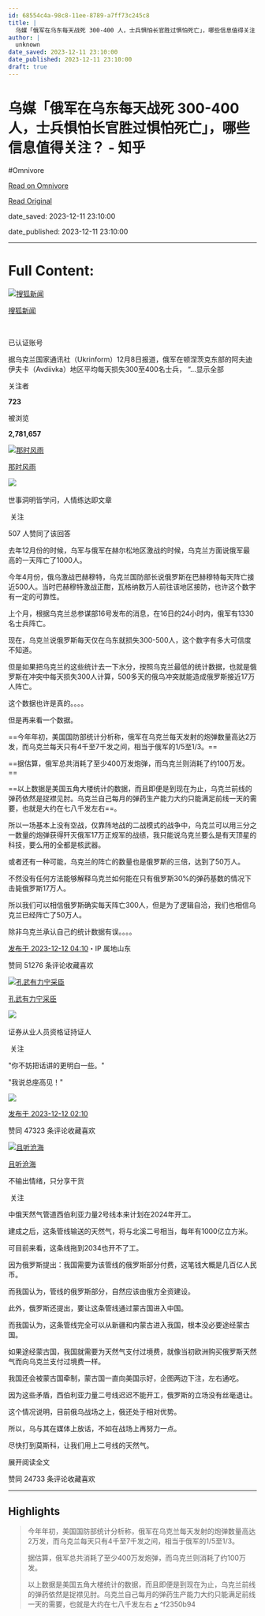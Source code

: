 ```yaml
---
id: 68554c4a-98c8-11ee-8789-a7ff73c245c8
title: |
  乌媒「俄军在乌东每天战死 300-400 人，士兵惧怕长官胜过惧怕死亡」，哪些信息值得关注？ - 知乎
author: |
  unknown
date_saved: 2023-12-11 23:10:00
date_published: 2023-12-11 23:10:00
draft: true
---
```


# 乌媒「俄军在乌东每天战死 300-400 人，士兵惧怕长官胜过惧怕死亡」，哪些信息值得关注？ - 知乎
#Omnivore

[Read on Omnivore](https://omnivore.app/me/300-400-18c5d242afe)

[Read Original](https://www.zhihu.com/question/634300870/answer/3322614134)

date_saved: 2023-12-11 23:10:00

date_published: 2023-12-11 23:10:00

--- 

# Full Content: 

[![搜狐新闻](https://proxy-prod.omnivore-image-cache.app/0x0,stg0yDwTcei7OqZVGYVGfoI36tapwg-2bSn80Uywi7wM/https://picx.zhimg.com/v2-1b61e631080d778a6bae88f13cb959ea_l.jpg?source=1def8aca)](https://www.zhihu.com/org/sou-hu-xin-wen-59)

[搜狐新闻](https://www.zhihu.com/org/sou-hu-xin-wen-59)

[​](https://www.zhihu.com/question/48510028)

已认证账号

据乌克兰国家通讯社（Ukrinform）12月8日报道，俄军在顿涅茨克东部的阿夫迪伊夫卡（Avdiivka）地区平均每天损失300至400名士兵， “…显示全部 ​

关注者

**723**

被浏览

**2,781,657**

[![那时风雨](https://proxy-prod.omnivore-image-cache.app/0x0,sPVk-qV_iQZdOS4DSIh8wH6e7tkBhJYaIt-SiIW89mBU/https://picx.zhimg.com/v2-d370ba0bc1976be5b96716f5852f060c_l.jpg?source=2c26e567)](https://www.zhihu.com/people/nashifengyu)

[那时风雨](https://www.zhihu.com/people/nashifengyu)

​![](https://proxy-prod.omnivore-image-cache.app/0x0,sKBtfFYtK0ROqGdvN0zCp5BhZ6pS4CW6jvNAosyO8byE/https://pica.zhimg.com/v2-4812630bc27d642f7cafcd6cdeca3d7a.jpg?source=88ceefae)

世事洞明皆学问，人情练达即文章

​ 关注

507 人赞同了该回答

去年12月份的时候，乌军与俄军在赫尔松地区激战的时候，乌克兰方面说俄军最高的一天阵亡了1000人。

今年4月份，俄乌激战巴赫穆特，乌克兰国防部长说俄罗斯在巴赫穆特每天阵亡接近500人。当时巴赫穆特激战正酣，瓦格纳数万人前往该地区接防，也许这个数字有一定的可靠性。

上个月，根据乌克兰总参谋部16号发布的消息，在16日的24小时内，俄军有1330名士兵阵亡。

现在，乌克兰说俄罗斯每天仅在乌东就损失300-500人，这个数字有多大可信度不知道。

但是如果把乌克兰的这些统计去一下水分，按照乌克兰最低的统计数据，也就是俄罗斯在冲突中每天损失300人计算，500多天的俄乌冲突就能造成俄罗斯接近17万人阵亡。

这个数据也许是真的。。。。

但是再来看一个数据。

==今年年初，美国国防部统计分析称，俄军在乌克兰每天发射的炮弹数量高达2万发，而乌克兰每天只有4千至7千发之间，相当于俄军的1/5至1/3。==

==据估算，俄军总共消耗了至少400万发炮弹，而乌克兰则消耗了约100万发。==

==以上数据是美国五角大楼统计的数据，而且即便是到现在为止，乌克兰前线的弹药依然是捉襟见肘。乌克兰自己每月的弹药生产能力大约只能满足前线一天的需要，也就是大约在七八千发左右==。

所以一场基本上没有空战，仅靠阵地战的二战模式的战争中，乌克兰可以用三分之一数量的炮弹获得歼灭俄军17万正规军的战绩，我只能说乌克兰要么是有天顶星的科技，要么用的全都是核武器。

或者还有一种可能，乌克兰的阵亡的数量也是俄罗斯的三倍，达到了50万人。

不然没有任何方法能够解释乌克兰如何能在只有俄罗斯30%的弹药基数的情况下击毙俄罗斯17万人。

所以我们可以相信俄罗斯确实每天阵亡300人，但是为了逻辑自洽，我们也相信乌克兰已经阵亡了50万人。

除非乌克兰承认自己的统计数据有误。。。。

[发布于 2023-12-12 04:10](https://www.zhihu.com/question/634300870/answer/3322614134)・IP 属地山东

​赞同 512​​76 条评论​收藏​喜欢

[![孔武有力宁采臣](https://proxy-prod.omnivore-image-cache.app/0x0,sRtgN_LDUD-bnx21xHbcLgJNxVLAEBhu_oCCPiLmwcEI/https://picx.zhimg.com/v2-7cba51f07e10f43e29a66c45c44920ae_l.jpg?source=1def8aca)](https://www.zhihu.com/people/chirs-26)

[孔武有力宁采臣](https://www.zhihu.com/people/chirs-26)

[​](https://www.zhihu.com/question/48510028)​![](https://proxy-prod.omnivore-image-cache.app/0x0,sEQaOWrSM4sYxMszrQ6lhsM51WgM5AvlqxCkeG6GJZz4/https://pic1.zhimg.com/v2-4812630bc27d642f7cafcd6cdeca3d7a.jpg?source=88ceefae)

证券从业人员资格证持证人

​ 关注

"你不妨把话讲的更明白一些。"

"我说总座高见！"

![](https://proxy-prod.omnivore-image-cache.app/892x653,sEG__OW57_0CbYQt2ivVOiDZgqYZWyIdR0-aauEaDvqA/https://picx.zhimg.com/50/v2-19071bcb6bbc7fa67bdd3e6587c39ea3_720w.jpg?source=1def8aca)

[发布于 2023-12-12 02:10](https://www.zhihu.com/question/634300870/answer/3322429441)

​赞同 473​​23 条评论​收藏​喜欢

[![且听沧海](https://proxy-prod.omnivore-image-cache.app/0x0,sJXSYhjimo6-7K8Wwpjwj9d8LMc0u-NML6VYFeEdZ6_Q/https://pica.zhimg.com/v2-8d92d220012187cec209e72a54e979b5_l.jpg?source=1def8aca)](https://www.zhihu.com/people/qie-ting-cang-hai-69)

[且听沧海](https://www.zhihu.com/people/qie-ting-cang-hai-69)

不输出情绪，只分享干货

​ 关注

中俄天然气管道西伯利亚力量2号线本来计划在2024年开工。

建成之后，这条管线输送的天然气，将与北溪二号相当，每年有1000亿立方米。

可目前来看，这条线拖到2034也开不了工。

因为俄罗斯提出：我国需要为该管线的俄罗斯部分付费，这笔钱大概是几百亿人民币。

而我国认为，管线的俄罗斯部分，自然应该由俄方全资建设。

此外，俄罗斯还提出，要让这条管线通过蒙古国进入中国。

而我国认为，这条管线完全可以从新疆和内蒙古进入我国，根本没必要途经蒙古国。

如果途经蒙古国，我国就需要为天然气支付过境费，就像当初欧洲购买俄罗斯天然气而向乌克兰支付过境费一样。

我国还会被蒙古国牵制，蒙古国一直向美国示好，企图两边下注，左右通吃。

因为这些矛盾，西伯利亚力量二号线迟迟不能开工，俄罗斯的立场没有丝毫退让。

这个情况说明，目前俄乌战场之上，俄还处于相对优势。

所以，乌与其在媒体上放话，不如在战场上再努力一点。

尽快打到莫斯科，让我们用上二号线的天然气。

展开阅读全文​

​赞同 247​​33 条评论​收藏​喜欢

---

## Highlights

> 今年年初，美国国防部统计分析称，俄军在乌克兰每天发射的炮弹数量高达2万发，而乌克兰每天只有4千至7千发之间，相当于俄军的1/5至1/3。
> 
> 据估算，俄军总共消耗了至少400万发炮弹，而乌克兰则消耗了约100万发。
> 
> 以上数据是美国五角大楼统计的数据，而且即便是到现在为止，乌克兰前线的弹药依然是捉襟见肘。乌克兰自己每月的弹药生产能力大约只能满足前线一天的需要，也就是大约在七八千发左右 [⤴️](https://omnivore.app/me/300-400-18c5d242afe#f2350b94-cd7f-4ebd-a559-d320f29e27e6)  ^f2350b94

